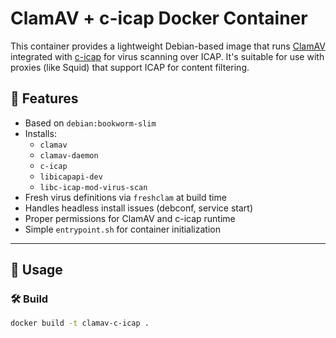 # ClamAV + c-icap Docker Container

This container provides a lightweight Debian-based image that runs [ClamAV](https://www.clamav.net/) integrated with [c-icap](http://c-icap.sourceforge.net/) for virus scanning over ICAP. It's suitable for use with proxies (like Squid) that support ICAP for content filtering.

## 🧰 Features

- Based on `debian:bookworm-slim`
- Installs:
    - `clamav`
    - `clamav-daemon`
    - `c-icap`
    - `libicapapi-dev`
    - `libc-icap-mod-virus-scan`
- Fresh virus definitions via `freshclam` at build time
- Handles headless install issues (debconf, service start)
- Proper permissions for ClamAV and c-icap runtime
- Simple `entrypoint.sh` for container initialization

---

## 🚀 Usage

### 🛠 Build

```bash
docker build -t clamav-c-icap .

